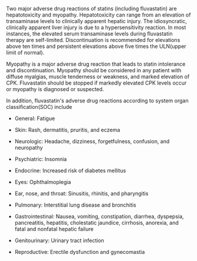 Two major adverse drug reactions of statins (including fluvastatin) are hepatotoxicity and myopathy. Hepatotoxicity can range from an elevation of transaminase levels to clinically apparent hepatic injury. The idiosyncratic, clinically apparent liver injury is due to a hypersensitivity reaction. In most instances, the elevated serum transaminase levels during fluvastatin therapy are self-limited. Discontinuation is recommended for elevations above ten times and persistent elevations above five times the ULN(upper limit of normal).

Myopathy is a major adverse drug reaction that leads to statin intolerance and discontinuation. Myopathy should be considered in any patient with diffuse myalgias, muscle tenderness or weakness, and marked elevation of CPK. Fluvastatin should be stopped if markedly elevated CPK levels occur or myopathy is diagnosed or suspected.

In addition, fluvastatin's adverse drug reactions according to system organ classification(SOC) include

- General: Fatigue

- Skin: Rash, dermatitis, pruritis, and eczema

- Neurologic: Headache, dizziness, forgetfulness, confusion, and neuropathy

- Psychiatric: Insomnia

- Endocrine: Increased risk of diabetes mellitus

- Eyes: Ophthalmoplegia

- Ear, nose, and throat: Sinusitis, rhinitis, and pharyngitis

- Pulmonary: Interstitial lung disease and bronchitis

- Gastrointestinal: Nausea, vomiting, constipation, diarrhea, dyspepsia, pancreatitis, hepatitis, cholestatic jaundice, cirrhosis, anorexia, and  fatal and nonfatal hepatic failure

- Genitourinary: Urinary tract infection

- Reproductive: Erectile dysfunction and gynecomastia